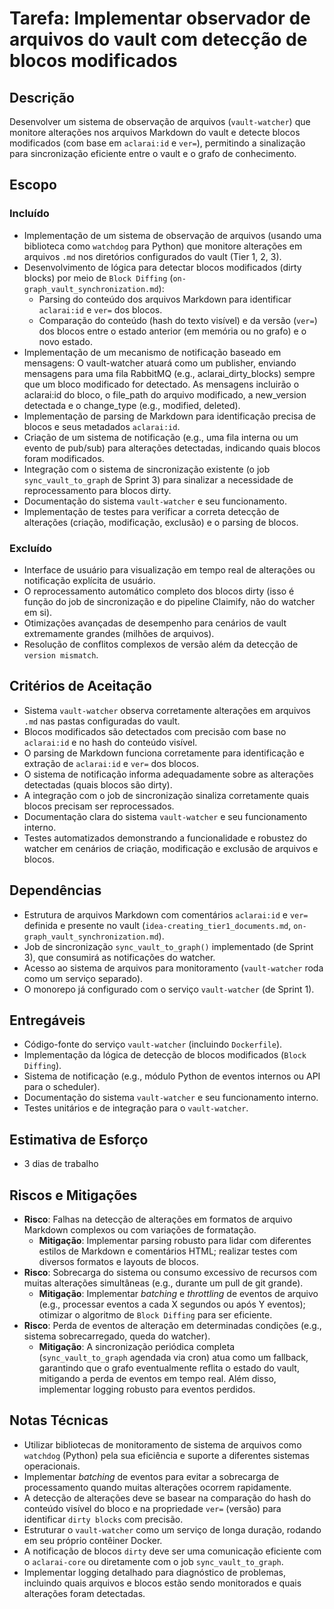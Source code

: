 # Tarefa: Implementar observador de arquivos do vault com detecção de blocos modificados

## Descrição
Desenvolver um sistema de observação de arquivos (`vault-watcher`) que monitore alterações nos arquivos Markdown do vault e detecte blocos modificados (com base em `aclarai:id` e `ver=`), permitindo a sinalização para sincronização eficiente entre o vault e o grafo de conhecimento.

## Escopo

### Incluído
- Implementação de um sistema de observação de arquivos (usando uma biblioteca como `watchdog` para Python) que monitore alterações em arquivos `.md` nos diretórios configurados do vault (Tier 1, 2, 3).
- Desenvolvimento de lógica para detectar blocos modificados (dirty blocks) por meio de `Block Diffing` (`on-graph_vault_synchronization.md`):
    - Parsing do conteúdo dos arquivos Markdown para identificar `aclarai:id` e `ver=` dos blocos.
    - Comparação do conteúdo (hash do texto visível) e da versão (`ver=`) dos blocos entre o estado anterior (em memória ou no grafo) e o novo estado.
- Implementação de um mecanismo de notificação baseado em mensagens: O vault-watcher atuará como um publisher, enviando mensagens para uma fila RabbitMQ (e.g., aclarai_dirty_blocks) sempre que um bloco modificado for detectado. As mensagens incluirão o aclarai:id do bloco, o file_path do arquivo modificado, a new_version detectada e o change_type (e.g., modified, deleted).
- Implementação de parsing de Markdown para identificação precisa de blocos e seus metadados `aclarai:id`.
- Criação de um sistema de notificação (e.g., uma fila interna ou um evento de pub/sub) para alterações detectadas, indicando quais blocos foram modificados.
- Integração com o sistema de sincronização existente (o job `sync_vault_to_graph` de Sprint 3) para sinalizar a necessidade de reprocessamento para blocos dirty.
- Documentação do sistema `vault-watcher` e seu funcionamento.
- Implementação de testes para verificar a correta detecção de alterações (criação, modificação, exclusão) e o parsing de blocos.

### Excluído
- Interface de usuário para visualização em tempo real de alterações ou notificação explícita de usuário.
- O reprocessamento automático completo dos blocos dirty (isso é função do job de sincronização e do pipeline Claimify, não do watcher em si).
- Otimizações avançadas de desempenho para cenários de vault extremamente grandes (milhões de arquivos).
- Resolução de conflitos complexos de versão além da detecção de `version mismatch`.

## Critérios de Aceitação
- Sistema `vault-watcher` observa corretamente alterações em arquivos `.md` nas pastas configuradas do vault.
- Blocos modificados são detectados com precisão com base no `aclarai:id` e no hash do conteúdo visível.
- O parsing de Markdown funciona corretamente para identificação e extração de `aclarai:id` e `ver=` dos blocos.
- O sistema de notificação informa adequadamente sobre as alterações detectadas (quais blocos são dirty).
- A integração com o job de sincronização sinaliza corretamente quais blocos precisam ser reprocessados.
- Documentação clara do sistema `vault-watcher` e seu funcionamento interno.
- Testes automatizados demonstrando a funcionalidade e robustez do watcher em cenários de criação, modificação e exclusão de arquivos e blocos.

## Dependências
- Estrutura de arquivos Markdown com comentários `aclarai:id` e `ver=` definida e presente no vault (`idea-creating_tier1_documents.md`, `on-graph_vault_synchronization.md`).
- Job de sincronização `sync_vault_to_graph()` implementado (de Sprint 3), que consumirá as notificações do watcher.
- Acesso ao sistema de arquivos para monitoramento (`vault-watcher` roda como um serviço separado).
- O monorepo já configurado com o serviço `vault-watcher` (de Sprint 1).

## Entregáveis
- Código-fonte do serviço `vault-watcher` (incluindo `Dockerfile`).
- Implementação da lógica de detecção de blocos modificados (`Block Diffing`).
- Sistema de notificação (e.g., módulo Python de eventos internos ou API para o scheduler).
- Documentação do sistema `vault-watcher` e seu funcionamento interno.
- Testes unitários e de integração para o `vault-watcher`.

## Estimativa de Esforço
- 3 dias de trabalho

## Riscos e Mitigações
- **Risco**: Falhas na detecção de alterações em formatos de arquivo Markdown complexos ou com variações de formatação.
  - **Mitigação**: Implementar parsing robusto para lidar com diferentes estilos de Markdown e comentários HTML; realizar testes com diversos formatos e layouts de blocos.
- **Risco**: Sobrecarga do sistema ou consumo excessivo de recursos com muitas alterações simultâneas (e.g., durante um pull de git grande).
  - **Mitigação**: Implementar *batching* e *throttling* de eventos de arquivo (e.g., processar eventos a cada X segundos ou após Y eventos); otimizar o algoritmo de `Block Diffing` para ser eficiente.
- **Risco**: Perda de eventos de alteração em determinadas condições (e.g., sistema sobrecarregado, queda do watcher).
  - **Mitigação**: A sincronização periódica completa (`sync_vault_to_graph` agendada via cron) atua como um fallback, garantindo que o grafo eventualmente reflita o estado do vault, mitigando a perda de eventos em tempo real. Além disso, implementar logging robusto para eventos perdidos.

## Notas Técnicas
- Utilizar bibliotecas de monitoramento de sistema de arquivos como `watchdog` (Python) pela sua eficiência e suporte a diferentes sistemas operacionais.
- Implementar *batching* de eventos para evitar a sobrecarga de processamento quando muitas alterações ocorrem rapidamente.
- A detecção de alterações deve se basear na comparação do hash do conteúdo visível do bloco e na propriedade `ver=` (versão) para identificar `dirty blocks` com precisão.
- Estruturar o `vault-watcher` como um serviço de longa duração, rodando em seu próprio contêiner Docker.
- A notificação de blocos `dirty` deve ser uma comunicação eficiente com o `aclarai-core` ou diretamente com o job `sync_vault_to_graph`.
- Implementar logging detalhado para diagnóstico de problemas, incluindo quais arquivos e blocos estão sendo monitorados e quais alterações foram detectadas.
